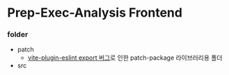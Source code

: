 # Prep-Exec-Analysis Frontend

### folder

- patch
  - [vite-plugin-eslint export 버그](https://github.com/gxmari007/vite-plugin-eslint/issues/74)로 인한 patch-package 라이브러리용 폴더
- src
